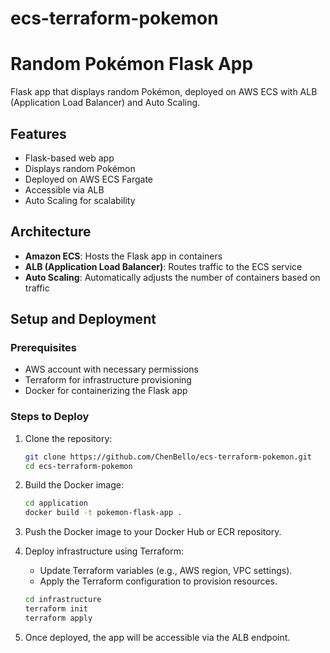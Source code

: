 # ecs-terraform-pokemon

# Random Pokémon Flask App

Flask app that displays random Pokémon, deployed on AWS ECS with ALB (Application Load Balancer) and Auto Scaling.

## Features
- Flask-based web app
- Displays random Pokémon
- Deployed on AWS ECS Fargate
- Accessible via ALB
- Auto Scaling for scalability

## Architecture
- **Amazon ECS**: Hosts the Flask app in containers
- **ALB (Application Load Balancer)**: Routes traffic to the ECS service
- **Auto Scaling**: Automatically adjusts the number of containers based on traffic

## Setup and Deployment

### Prerequisites
- AWS account with necessary permissions
- Terraform for infrastructure provisioning
- Docker for containerizing the Flask app

### Steps to Deploy
1. Clone the repository:
    ```bash
    git clone https://github.com/ChenBello/ecs-terraform-pokemon.git
    cd ecs-terraform-pokemon
    ```

2. Build the Docker image:
    ```bash
    cd application
    docker build -t pokemon-flask-app .
    ```

3. Push the Docker image to your Docker Hub or ECR repository.

4. Deploy infrastructure using Terraform:
    - Update Terraform variables (e.g., AWS region, VPC settings).
    - Apply the Terraform configuration to provision resources.
    ```bash
    cd infrastructure
    terraform init
    terraform apply
    ```

5. Once deployed, the app will be accessible via the ALB endpoint.


